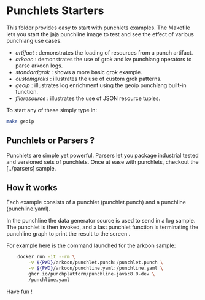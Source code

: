 # Punchlets Starters

This folder provides easy to start with punchlets examples. The Makefile lets you start the jaja punchline image to test
and see the effect of various punchlang use cases.

* *artifact* : demonstrates the loading of resources from a punch artifact.
* *arkoon* : demonstrates the use of grok and kv punchlang operators to parse arkoon logs.
* *standardgrok* : shows a more basic grok example.
* *customgroks* : illustrates the use of custom grok patterns.
* *geoip* : illustrates log enrichment using the geoip punchlang built-in function.
* *fileresource* : illustrates the use of JSON resource tuples.

To start any of these simply type in:

```sh
make geoip
``` 

## Punchlets or Parsers ?

Punchlets are simple yet powerful. Parsers let you package industrial tested and versioned sets of punchlets. Once at
ease with punchlets, checkout the [../parsers] sample.

## How it works

Each example consists of a punchlet (punchlet.punch) and a punchline (punchline.yaml).

In the punchline the data generator source is used to send in a log sample. The punchlet is then invoked, and a last
punchlet function is terminating the punchline graph to print the result to the screen .

For example here is the command launched for the arkoon sample:

```sh
	docker run -it --rm \
		-v ${PWD}/arkoon/punchlet.punch:/punchlet.punch \
		-v ${PWD}/arkoon/punchline.yaml:/punchline.yaml \
		ghcr.io/punchplatform/punchline-java:8.0-dev \
		/punchline.yaml

```

Have fun !

